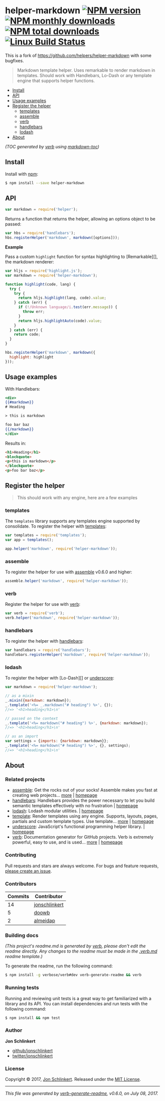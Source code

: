 # helper-markdown [![NPM version](https://img.shields.io/npm/v/helper-markdown.svg?style=flat)](https://www.npmjs.com/package/helper-markdown) [![NPM monthly downloads](https://img.shields.io/npm/dm/helper-markdown.svg?style=flat)](https://npmjs.org/package/helper-markdown) [![NPM total downloads](https://img.shields.io/npm/dt/helper-markdown.svg?style=flat)](https://npmjs.org/package/helper-markdown) [![Linux Build Status](https://img.shields.io/travis/helpers/helper-markdown.svg?style=flat&label=Travis)](https://travis-ci.org/helpers/helper-markdown)

This is a fork of https://github.com/helpers/helper-markdown with some bugfixes.

> Markdown template helper. Uses remarkable to render markdown in templates. Should work with Handlebars, Lo-Dash or any template engine that supports helper functions.

- [Install](#install)
- [API](#api)
- [Usage examples](#usage-examples)
- [Register the helper](#register-the-helper)
  * [templates](#templates)
  * [assemble](#assemble)
  * [verb](#verb)
  * [handlebars](#handlebars)
  * [lodash](#lodash)
- [About](#about)

_(TOC generated by [verb](https://github.com/verbose/verb) using [markdown-toc](https://github.com/jonschlinkert/markdown-toc))_

## Install

Install with [npm](https://www.npmjs.com/):

```sh
$ npm install --save helper-markdown
```

## API

```js
var markdown = require('helper');
```

Returns a function that returns the helper, allowing an options object to be passed:

```js
var hbs = require('handlebars');
hbs.registerHelper('markdown', markdown([options]));
```

**Example**

Pass a custom `highlight` function for syntax highlighting to [Remarkable][], the markdown renderer:

```js
var hljs = require('highlight.js');
var markdown = require('helper-markdown');

function highlight(code, lang) {
  try {
    try {
      return hljs.highlight(lang, code).value;
    } catch (err) {
      if (!/Unknown language/i.test(err.message)) {
        throw err;
      }
      return hljs.highlightAuto(code).value;
    }
  } catch (err) {
    return code;
  }
}

hbs.registerHelper('markdown', markdown({
  highlight: highlight  
}));
```

## Usage examples

With Handlebars:

```handlebars
<div>
{{#markdown}}
# Heading

> this is markdown

foo bar baz
{{/markdown}}
</div>
```

Results in:

```html
<h1>Heading</h1>
<blockquote>
<p>this is markdown</p>
</blockquote>
<p>foo bar baz</p>
```

## Register the helper

> This should work with any engine, here are a few examples

### templates

The `templates` library supports any templates engine supported by consolidate. To register the helper with [templates](https://github.com/jonschlinkert/templates):

```js
var templates = require('templates');
var app = templates();

app.helper('markdown', require('helper-markdown'));
```

### assemble

To register the helper for use with [assemble](https://github.com/assemble/assemble) v0.6.0 and higher:

```js
assemble.helper('markdown', require('helper-markdown'));
```

### verb

Register the helper for use with [verb](https://github.com/verbose/verb):

```js
var verb = require('verb');
verb.helper('markdown', require('helper-markdown'));
```

### handlebars

To register the helper with [handlebars](http://www.handlebarsjs.com/):

```js
var handlebars = require('handlebars');
handlebars.registerHelper('markdown', require('helper-markdown'));
```

### lodash

To register the helper with [Lo-Dash][] or [underscore](http://underscorejs.org):

```js
var markdown = require('helper-markdown');

// as a mixin
_.mixin({markdown: markdown});
_.template('<%= _.markdown("# heading") %>', {});
//=> '<h1>heading</h1>\n'

// passed on the context
_.template('<%= markdown("# heading") %>', {markdown: markdown});
//=> '<h1>heading</h1>\n'

// as an import
var settings = {imports: {markdown: markdown}};
_.template('<%= markdown("# heading") %>', {}, settings);
//=> '<h1>heading</h1>\n'
```

## About

### Related projects

* [assemble](https://www.npmjs.com/package/assemble): Get the rocks out of your socks! Assemble makes you fast at creating web projects… [more](https://github.com/assemble/assemble) | [homepage](https://github.com/assemble/assemble "Get the rocks out of your socks! Assemble makes you fast at creating web projects. Assemble is used by thousands of projects for rapid prototyping, creating themes, scaffolds, boilerplates, e-books, UI components, API documentation, blogs, building websit")
* [handlebars](https://www.npmjs.com/package/handlebars): Handlebars provides the power necessary to let you build semantic templates effectively with no frustration | [homepage](http://www.handlebarsjs.com/ "Handlebars provides the power necessary to let you build semantic templates effectively with no frustration")
* [lodash](https://www.npmjs.com/package/lodash): Lodash modular utilities. | [homepage](https://lodash.com/ "Lodash modular utilities.")
* [template](https://www.npmjs.com/package/template): Render templates using any engine. Supports, layouts, pages, partials and custom template types. Use template… [more](https://github.com/jonschlinkert/template) | [homepage](https://github.com/jonschlinkert/template "Render templates using any engine. Supports, layouts, pages, partials and custom template types. Use template helpers, middleware, routes, loaders, and lots more. Powers assemble, verb and other node.js apps.")
* [underscore](https://www.npmjs.com/package/underscore): JavaScript's functional programming helper library. | [homepage](http://underscorejs.org "JavaScript's functional programming helper library.")
* [verb](https://www.npmjs.com/package/verb): Documentation generator for GitHub projects. Verb is extremely powerful, easy to use, and is used… [more](https://github.com/verbose/verb) | [homepage](https://github.com/verbose/verb "Documentation generator for GitHub projects. Verb is extremely powerful, easy to use, and is used on hundreds of projects of all sizes to generate everything from API docs to readmes.")

### Contributing

Pull requests and stars are always welcome. For bugs and feature requests, [please create an issue](../../issues/new).

### Contributors

| **Commits** | **Contributor** | 
| --- | --- |
| 14 | [jonschlinkert](https://github.com/jonschlinkert) |
| 5 | [doowb](https://github.com/doowb) |
| 2 | [almeidap](https://github.com/almeidap) |

### Building docs

_(This project's readme.md is generated by [verb](https://github.com/verbose/verb-generate-readme), please don't edit the readme directly. Any changes to the readme must be made in the [.verb.md](.verb.md) readme template.)_

To generate the readme, run the following command:

```sh
$ npm install -g verbose/verb#dev verb-generate-readme && verb
```

### Running tests

Running and reviewing unit tests is a great way to get familiarized with a library and its API. You can install dependencies and run tests with the following command:

```sh
$ npm install && npm test
```

### Author

**Jon Schlinkert**

* [github/jonschlinkert](https://github.com/jonschlinkert)
* [twitter/jonschlinkert](https://twitter.com/jonschlinkert)

### License

Copyright © 2017, [Jon Schlinkert](https://github.com/jonschlinkert).
Released under the [MIT License](LICENSE).

***

_This file was generated by [verb-generate-readme](https://github.com/verbose/verb-generate-readme), v0.6.0, on July 08, 2017._